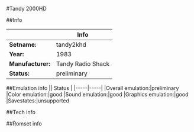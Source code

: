 #Tandy 2000HD

##Info

||Info|
|-----|-----|
|**Setname:**|tandy2khd
|**Year:**|1983
|**Manufacturer:**|Tandy Radio Shack
|**Status:**|preliminary

##Emulation info
|| Status |
|-----|-----|
|Overall emulation:|preliminary
|Color emulation:|good
|Sound emulation:|good
|Graphics emulation:|good
|Savestates:|unsupported

##Tech info

##Romset info

<!--- START OF EDITED COMMENT DO NOT TOUCH TEXT ABOVE-->
